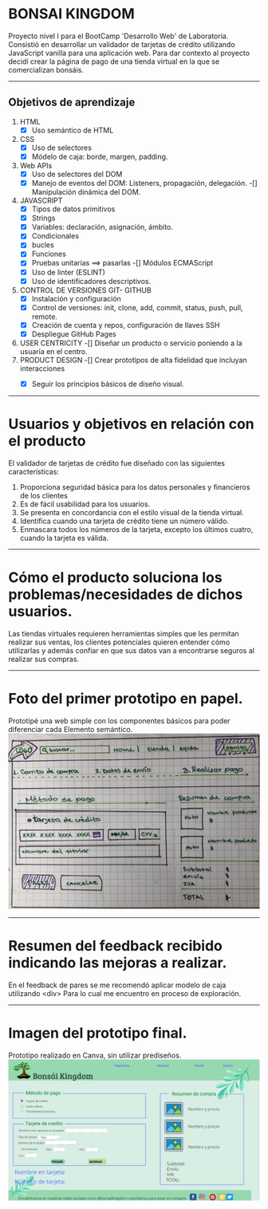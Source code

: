 # BONSAI KINGDOM
Proyecto nivel I para el BootCamp 'Desarrollo Web' de Laboratoria. Consistió en desarrollar un validador de tarjetas de crédito utilizando JavaScript vanilla para una aplicación web.
Para dar contexto al proyecto decidí crear la página de pago de una tienda virtual en la que se comercializan bonsáis.
***

## Objetivos de aprendizaje
1. HTML
    -[x] Uso semántico de HTML
2. CSS
    -[x] Uso de selectores 
    -[x] Módelo de caja: borde, margen, padding.
3. Web APIs
    -[x] Uso de selectores del DOM
    -[x] Manejo de eventos del DOM: Listeners, propagación, delegación.
    -[] Manipulación dinámica del DOM.
4. JAVASCRIPT
    -[x] Tipos de datos primitivos
    -[x] Strings
    -[x] Variables: declaración, asignación, ámbito.
    -[x] Condicionales
    -[x] bucles
    -[x] Funciones
    -[x] Pruebas unitarias ==> pasarlas
    -[] Módulos ECMAScript
    -[x] Uso de linter (ESLINT)
    -[x] Uso de identificadores descriptivos.
5. CONTROL DE VERSIONES GIT- GITHUB
    -[x] Instalación y configuración
    -[x] Control de versiones: init, clone, add, commit, status, push, pull, remote.
    -[x] Creación de cuenta y repos, configuración de llaves SSH
    -[x] Despliegue GitHub Pages
6. USER CENTRICITY
    -[] Diseñar un producto o servicio poniendo a la usuaria en el centro.
7. PRODUCT DESIGN
    -[] Crear prototipos de alta fidelidad que incluyan interacciones
    -[x] Seguir los principios básicos de diseño visual.


***

# Usuarios y objetivos en relación con el producto
El validador de tarjetas de crédito fue diseñado con las siguientes características:
1. Proporciona seguridad básica para los datos personales y financieros de los clientes
2. Es de fácil usabilidad para los usuarios.
3. Se presenta en concordancia con el estilo visual de la tienda virtual.
4. Identifica cuando una tarjeta de crédito tiene un número válido.
5. Enmascara todos los números de la tarjeta, excepto los últimos cuatro, cuando la tarjeta es válida.

***
# Cómo el producto soluciona los problemas/necesidades de dichos usuarios.
Las tiendas virtuales requieren herramientas simples que les permitan realizar sus ventas, los clientes potenciales quieren entender cómo utilizarlas y además confiar en que sus datos van a encontrarse seguros al realizar sus compras.

***

# Foto del primer prototipo en papel.
Prototipé una web simple con los componentes básicos para poder diferenciar cada Elemento semántico.
![inicialMockup](src/images/mockupInicial.jpg)

***

# Resumen del feedback recibido indicando las mejoras a realizar.
En el feedback de pares se me recomendó aplicar modelo de caja utilizando \<div></div> Para lo cual me encuentro en proceso de exploración.

***
# Imagen del prototipo final.
Prototipo realizado en Canva, sin utilizar prediseños.
![inicialMockup](src/images/Prototipo.png)
